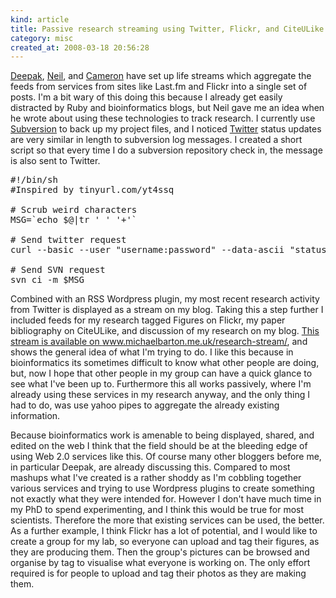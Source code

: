 ```yaml
--- 
kind: article
title: Passive research streaming using Twitter, Flickr, and CiteULike
category: misc
created_at: 2008-03-18 20:56:28
---
```

<a href="http://mndoci.com/blog/2008/03/09/aggregators-and-meta-conversations/">Deepak</a>, <a href="http://nsaunders.wordpress.com/2008/03/10/lifestreaming/">Neil</a>, and <a href="http://blog.openwetware.org/scienceintheopen/2008/03/10/a-small-feeding-frenzy/">Cameron</a> have set up life streams which aggregate the feeds from services from sites like Last.fm and Flickr into a single set of posts. I'm a bit wary of this doing this because I already get easily distracted by Ruby and bioinformatics blogs, but Neil gave me an idea when he wrote about using these technologies to track research. I currently use <a href="http://subversion.tigris.org/">Subversion</a> to back up my project files, and I noticed <a href="http://twitter.com/bioinformatics">Twitter</a> status updates are very similar in length to subversion log messages. I created a short script so that every time I do a subversion repository check in, the message is also sent to Twitter.

<!--more-->
<pre lang="bash">#!/bin/sh
#Inspired by tinyurl.com/yt4ssq

# Scrub weird characters
MSG=`echo $@|tr ' ' '+'`

# Send twitter request
curl --basic --user "username:password" --data-ascii "status=$MSG" "http://twitter.com/statuses/update.json"

# Send SVN request
svn ci -m $MSG</pre>
Combined with an RSS Wordpress plugin, my most recent research activity from Twitter is displayed as a stream on my blog. Taking this a step further I included feeds for my research tagged Figures on Flickr, my paper bibliography on CiteULike, and discussion of my research on my blog. <a href="http://www.michaelbarton.me.uk/research-stream/">This stream is available on www.michaelbarton.me.uk/research-stream/</a>, and shows the general idea of what I'm trying to do. I like this because in bioinformatics its sometimes difficult to know what other people are doing, but, now I hope that other people in my group can have a quick glance to see what I've been up to. Furthermore this all works passively, where I'm already using these services in my research anyway, and the only thing I had to do, was use yahoo pipes to aggregate the already existing information.

Because bioinformatics work is amenable to being displayed, shared, and edited on the web I think that the field should be at the bleeding edge of using Web 2.0 services like this. Of course many other bloggers before me, in particular Deepak, are already discussing this. Compared to most mashups what I've created is a rather shoddy as I'm cobbling together various services and trying to use Wordpress plugins to create something not exactly what they were intended for. However I don't have much time in my PhD to spend experimenting, and I think this would be true for most scientists. Therefore the more that existing services can be used, the better. As a further example, I think Flickr has a lot of potential, and I would like to create a group for my lab, so everyone can upload and tag their figures, as they are producing them. Then the group's pictures can be browsed and organise by tag to visualise what everyone is working on. The only effort required is for people to upload and tag their photos as they are making them.
